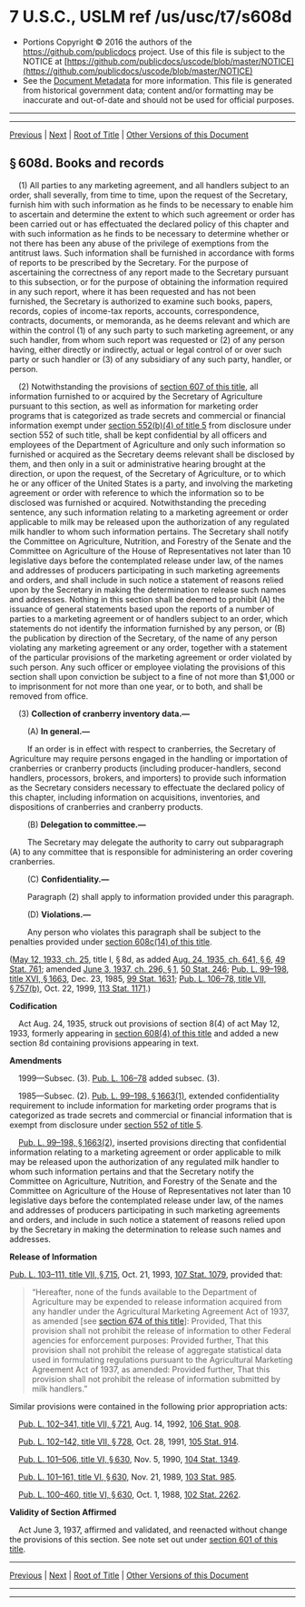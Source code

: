 ---
---

# 7 U.S.C., USLM ref /us/usc/t7/s608d

* Portions Copyright © 2016 the authors of the https://github.com/publicdocs project.
  Use of this file is subject to the NOTICE at [https://github.com/publicdocs/uscode/blob/master/NOTICE](https://github.com/publicdocs/uscode/blob/master/NOTICE)
* See the [Document Metadata](././../../../../..//README.md) for more information.
  This file is generated from historical government data; content and/or formatting may be inaccurate and out-of-date and should not be used for official purposes.

----------
----------

[Previous](./../../../../..//us/usc/t7/ch26/schIII/m__us_usc_t7_s608c–1.md) | [Next](./../../../../..//us/usc/t7/ch26/schIII/m__us_usc_t7_s608e.md) | [Root of Title](./../../../../../) | [Other Versions of this Document](https://publicdocs.github.io/go/links?ns=uslm&ref=%2Fus%2Fusc%2Ft7%2Fs608d)

## § 608d. Books and records

    (1) All parties to any marketing agreement, and all handlers subject to an order, shall severally, from time to time, upon the request of the Secretary, furnish him with such information as he finds to be necessary to enable him to ascertain and determine the extent to which such agreement or order has been carried out or has effectuated the declared policy of this chapter and with such information as he finds to be necessary to determine whether or not there has been any abuse of the privilege of exemptions from the antitrust laws. Such information shall be furnished in accordance with forms of reports to be prescribed by the Secretary. For the purpose of ascertaining the correctness of any report made to the Secretary pursuant to this subsection, or for the purpose of obtaining the information required in any such report, where it has been requested and has not been furnished, the Secretary is authorized to examine such books, papers, records, copies of income-tax reports, accounts, correspondence, contracts, documents, or memoranda, as he deems relevant and which are within the control (1) of any such party to such marketing agreement, or any such handler, from whom such report was requested or (2) of any person having, either directly or indirectly, actual or legal control of or over such party or such handler or (3) of any subsidiary of any such party, handler, or person.

    (2) Notwithstanding the provisions of [section 607 of this title][/us/usc/t7/s607], all information furnished to or acquired by the Secretary of Agriculture pursuant to this section, as well as information for marketing order programs that is categorized as trade secrets and commercial or financial information exempt under [section 552(b)(4) of title 5][/us/usc/t5/s552/b/4] from disclosure under section 552 of such title, shall be kept confidential by all officers and employees of the Department of Agriculture and only such information so furnished or acquired as the Secretary deems relevant shall be disclosed by them, and then only in a suit or administrative hearing brought at the direction, or upon the request, of the Secretary of Agriculture, or to which he or any officer of the United States is a party, and involving the marketing agreement or order with reference to which the information so to be disclosed was furnished or acquired. Notwithstanding the preceding sentence, any such information relating to a marketing agreement or order applicable to milk may be released upon the authorization of any regulated milk handler to whom such information pertains. The Secretary shall notify the Committee on Agriculture, Nutrition, and Forestry of the Senate and the Committee on Agriculture of the House of Representatives not later than 10 legislative days before the contemplated release under law, of the names and addresses of producers participating in such marketing agreements and orders, and shall include in such notice a statement of reasons relied upon by the Secretary in making the determination to release such names and addresses. Nothing in this section shall be deemed to prohibit (A) the issuance of general statements based upon the reports of a number of parties to a marketing agreement or of handlers subject to an order, which statements do not identify the information furnished by any person, or (B) the publication by direction of the Secretary, of the name of any person violating any marketing agreement or any order, together with a statement of the particular provisions of the marketing agreement or order violated by such person. Any such officer or employee violating the provisions of this section shall upon conviction be subject to a fine of not more than $1,000 or to imprisonment for not more than one year, or to both, and shall be removed from office.

    (3) __Collection of cranberry inventory data.—__ 

        (A) __In general.—__ 

        If an order is in effect with respect to cranberries, the Secretary of Agriculture may require persons engaged in the handling or importation of cranberries or cranberry products (including producer-handlers, second handlers, processors, brokers, and importers) to provide such information as the Secretary considers necessary to effectuate the declared policy of this chapter, including information on acquisitions, inventories, and dispositions of cranberries and cranberry products.

        (B) __Delegation to committee.—__ 

        The Secretary may delegate the authority to carry out subparagraph (A) to any committee that is responsible for administering an order covering cranberries.

        (C) __Confidentiality.—__ 

        Paragraph (2) shall apply to information provided under this paragraph.

        (D) __Violations.—__ 

        Any person who violates this paragraph shall be subject to the penalties provided under [section 608c(14) of this title][/us/usc/t7/s608c/14].

([May 12, 1933, ch. 25][/us/act/1933-05-12/ch25], title I, § 8d, as added [Aug. 24, 1935, ch. 641, § 6][/us/act/1935-08-24/ch641/s6], [49 Stat. 761][/us/stat/49/761]; amended [June 3, 1937, ch. 296, § 1][/us/act/1937-06-03/ch296/s1], [50 Stat. 246][/us/stat/50/246]; [Pub. L. 99–198, title XVI, § 1663][/us/pl/99/198/s1663], Dec. 23, 1985, [99 Stat. 1631][/us/stat/99/1631]; [Pub. L. 106–78, title VII, § 757(b)][/us/pl/106/78/s757/b], Oct. 22, 1999, [113 Stat. 1171][/us/stat/113/1171].)

 __Codification__ 

    Act Aug. 24, 1935, struck out provisions of section 8(4) of act May 12, 1933, formerly appearing in [section 608(4) of this title][/us/usc/t7/s608/4] and added a new section 8d containing provisions appearing in text.

 __Amendments__ 

    1999—Subsec. (3). [Pub. L. 106–78][/us/pl/106/78] added subsec. (3).

    1985—Subsec. (2). [Pub. L. 99–198, § 1663(1)][/us/pl/99/198/s1663/1], extended confidentiality requirement to include information for marketing order programs that is categorized as trade secrets and commercial or financial information that is exempt from disclosure under [section 552 of title 5][/us/usc/t5/s552].

    [Pub. L. 99–198, § 1663(2)][/us/pl/99/198/s1663/2], inserted provisions directing that confidential information relating to a marketing agreement or order applicable to milk may be released upon the authorization of any regulated milk handler to whom such information pertains and that the Secretary notify the Committee on Agriculture, Nutrition, and Forestry of the Senate and the Committee on Agriculture of the House of Representatives not later than 10 legislative days before the contemplated release under law, of the names and addresses of producers participating in such marketing agreements and orders, and include in such notice a statement of reasons relied upon by the Secretary in making the determination to release such names and addresses.

 __Release of Information__ 

[Pub. L. 103–111, title VII, § 715][/us/pl/103/111/s715], Oct. 21, 1993, [107 Stat. 1079][/us/stat/107/1079], provided that: 

> “Hereafter, none of the funds available to the Department of Agriculture may be expended to release information acquired from any handler under the Agricultural Marketing Agreement Act of 1937, as amended \[see [section 674 of this title][/us/usc/t7/s674]\]: Provided, That this provision shall not prohibit the release of information to other Federal agencies for enforcement purposes: Provided further, That this provision shall not prohibit the release of aggregate statistical data used in formulating regulations pursuant to the Agricultural Marketing Agreement Act of 1937, as amended: Provided further, That this provision shall not prohibit the release of information submitted by milk handlers.”

Similar provisions were contained in the following prior appropriation acts:

    [Pub. L. 102–341, title VII, § 721][/us/pl/102/341/s721], Aug. 14, 1992, [106 Stat. 908][/us/stat/106/908].

    [Pub. L. 102–142, title VII, § 728][/us/pl/102/142/s728], Oct. 28, 1991, [105 Stat. 914][/us/stat/105/914].

    [Pub. L. 101–506, title VI, § 630][/us/pl/101/506/s630], Nov. 5, 1990, [104 Stat. 1349][/us/stat/104/1349].

    [Pub. L. 101–161, title VI, § 630][/us/pl/101/161/s630], Nov. 21, 1989, [103 Stat. 985][/us/stat/103/985].

    [Pub. L. 100–460, title VI, § 630][/us/pl/100/460/s630], Oct. 1, 1988, [102 Stat. 2262][/us/stat/102/2262].

 __Validity of Section Affirmed__ 

    Act June 3, 1937, affirmed and validated, and reenacted without change the provisions of this section. See note set out under [section 601 of this title][/us/usc/t7/s601].

----------

[Previous](./../../../../..//us/usc/t7/ch26/schIII/m__us_usc_t7_s608c–1.md) | [Next](./../../../../..//us/usc/t7/ch26/schIII/m__us_usc_t7_s608e.md) | [Root of Title](./../../../../../) | [Other Versions of this Document](https://publicdocs.github.io/go/links?ns=uslm&ref=%2Fus%2Fusc%2Ft7%2Fs608d)

----------
----------

[/us/usc/t7/s607]: https://publicdocs.github.io/go/links?ns=uslm&ref=%2Fus%2Fusc%2Ft7%2Fs607
[/us/usc/t5/s552/b/4]: https://publicdocs.github.io/go/links?ns=uslm&ref=%2Fus%2Fusc%2Ft5%2Fs552%2Fb%2F4
[/us/usc/t7/s608c/14]: https://publicdocs.github.io/go/links?ns=uslm&ref=%2Fus%2Fusc%2Ft7%2Fs608c%2F14
[/us/act/1933-05-12/ch25]: https://publicdocs.github.io/go/links?ns=uslm&ref=%2Fus%2Fact%2F1933-05-12%2Fch25
[/us/act/1935-08-24/ch641/s6]: https://publicdocs.github.io/go/links?ns=uslm&ref=%2Fus%2Fact%2F1935-08-24%2Fch641%2Fs6
[/us/stat/49/761]: https://publicdocs.github.io/go/links?ns=uslm&ref=%2Fus%2Fstat%2F49%2F761
[/us/act/1937-06-03/ch296/s1]: https://publicdocs.github.io/go/links?ns=uslm&ref=%2Fus%2Fact%2F1937-06-03%2Fch296%2Fs1
[/us/stat/50/246]: https://publicdocs.github.io/go/links?ns=uslm&ref=%2Fus%2Fstat%2F50%2F246
[/us/pl/99/198/s1663]: https://publicdocs.github.io/go/links?ns=uslm&ref=%2Fus%2Fpl%2F99%2F198%2Fs1663
[/us/stat/99/1631]: https://publicdocs.github.io/go/links?ns=uslm&ref=%2Fus%2Fstat%2F99%2F1631
[/us/pl/106/78/s757/b]: https://publicdocs.github.io/go/links?ns=uslm&ref=%2Fus%2Fpl%2F106%2F78%2Fs757%2Fb
[/us/stat/113/1171]: https://publicdocs.github.io/go/links?ns=uslm&ref=%2Fus%2Fstat%2F113%2F1171
[/us/usc/t7/s608/4]: https://publicdocs.github.io/go/links?ns=uslm&ref=%2Fus%2Fusc%2Ft7%2Fs608%2F4
[/us/pl/106/78]: https://publicdocs.github.io/go/links?ns=uslm&ref=%2Fus%2Fpl%2F106%2F78
[/us/pl/99/198/s1663/1]: https://publicdocs.github.io/go/links?ns=uslm&ref=%2Fus%2Fpl%2F99%2F198%2Fs1663%2F1
[/us/usc/t5/s552]: https://publicdocs.github.io/go/links?ns=uslm&ref=%2Fus%2Fusc%2Ft5%2Fs552
[/us/pl/99/198/s1663/2]: https://publicdocs.github.io/go/links?ns=uslm&ref=%2Fus%2Fpl%2F99%2F198%2Fs1663%2F2
[/us/pl/103/111/s715]: https://publicdocs.github.io/go/links?ns=uslm&ref=%2Fus%2Fpl%2F103%2F111%2Fs715
[/us/stat/107/1079]: https://publicdocs.github.io/go/links?ns=uslm&ref=%2Fus%2Fstat%2F107%2F1079
[/us/usc/t7/s674]: https://publicdocs.github.io/go/links?ns=uslm&ref=%2Fus%2Fusc%2Ft7%2Fs674
[/us/pl/102/341/s721]: https://publicdocs.github.io/go/links?ns=uslm&ref=%2Fus%2Fpl%2F102%2F341%2Fs721
[/us/stat/106/908]: https://publicdocs.github.io/go/links?ns=uslm&ref=%2Fus%2Fstat%2F106%2F908
[/us/pl/102/142/s728]: https://publicdocs.github.io/go/links?ns=uslm&ref=%2Fus%2Fpl%2F102%2F142%2Fs728
[/us/stat/105/914]: https://publicdocs.github.io/go/links?ns=uslm&ref=%2Fus%2Fstat%2F105%2F914
[/us/pl/101/506/s630]: https://publicdocs.github.io/go/links?ns=uslm&ref=%2Fus%2Fpl%2F101%2F506%2Fs630
[/us/stat/104/1349]: https://publicdocs.github.io/go/links?ns=uslm&ref=%2Fus%2Fstat%2F104%2F1349
[/us/pl/101/161/s630]: https://publicdocs.github.io/go/links?ns=uslm&ref=%2Fus%2Fpl%2F101%2F161%2Fs630
[/us/stat/103/985]: https://publicdocs.github.io/go/links?ns=uslm&ref=%2Fus%2Fstat%2F103%2F985
[/us/pl/100/460/s630]: https://publicdocs.github.io/go/links?ns=uslm&ref=%2Fus%2Fpl%2F100%2F460%2Fs630
[/us/stat/102/2262]: https://publicdocs.github.io/go/links?ns=uslm&ref=%2Fus%2Fstat%2F102%2F2262
[/us/usc/t7/s601]: https://publicdocs.github.io/go/links?ns=uslm&ref=%2Fus%2Fusc%2Ft7%2Fs601


